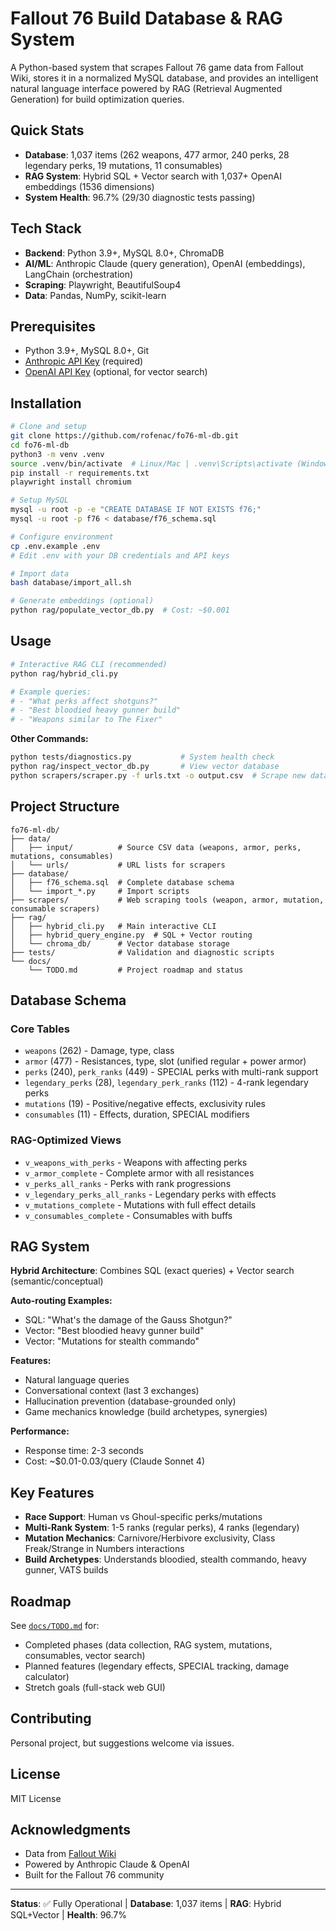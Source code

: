 # Fallout 76 Build Database & RAG System

A Python-based system that scrapes Fallout 76 game data from Fallout Wiki, stores it in a normalized MySQL database, and provides an intelligent natural language interface powered by RAG (Retrieval Augmented Generation) for build optimization queries.

## Quick Stats

- **Database**: 1,037 items (262 weapons, 477 armor, 240 perks, 28 legendary perks, 19 mutations, 11 consumables)
- **RAG System**: Hybrid SQL + Vector search with 1,037+ OpenAI embeddings (1536 dimensions)
- **System Health**: 96.7% (29/30 diagnostic tests passing)

## Tech Stack

- **Backend**: Python 3.9+, MySQL 8.0+, ChromaDB
- **AI/ML**: Anthropic Claude (query generation), OpenAI (embeddings), LangChain (orchestration)
- **Scraping**: Playwright, BeautifulSoup4
- **Data**: Pandas, NumPy, scikit-learn

## Prerequisites

- Python 3.9+, MySQL 8.0+, Git
- [Anthropic API Key](https://console.anthropic.com/) (required)
- [OpenAI API Key](https://platform.openai.com/api-keys) (optional, for vector search)

## Installation

```bash
# Clone and setup
git clone https://github.com/rofenac/fo76-ml-db.git
cd fo76-ml-db
python3 -m venv .venv
source .venv/bin/activate  # Linux/Mac | .venv\Scripts\activate (Windows)
pip install -r requirements.txt
playwright install chromium

# Setup MySQL
mysql -u root -p -e "CREATE DATABASE IF NOT EXISTS f76;"
mysql -u root -p f76 < database/f76_schema.sql

# Configure environment
cp .env.example .env
# Edit .env with your DB credentials and API keys

# Import data
bash database/import_all.sh

# Generate embeddings (optional)
python rag/populate_vector_db.py  # Cost: ~$0.001
```

## Usage

```bash
# Interactive RAG CLI (recommended)
python rag/hybrid_cli.py

# Example queries:
# - "What perks affect shotguns?"
# - "Best bloodied heavy gunner build"
# - "Weapons similar to The Fixer"
```

**Other Commands:**
```bash
python tests/diagnostics.py           # System health check
python rag/inspect_vector_db.py       # View vector database
python scrapers/scraper.py -f urls.txt -o output.csv  # Scrape new data
```

## Project Structure

```
fo76-ml-db/
├── data/
│   ├── input/          # Source CSV data (weapons, armor, perks, mutations, consumables)
│   └── urls/           # URL lists for scrapers
├── database/
│   ├── f76_schema.sql  # Complete database schema
│   └── import_*.py     # Import scripts
├── scrapers/           # Web scraping tools (weapon, armor, mutation, consumable scrapers)
├── rag/
│   ├── hybrid_cli.py   # Main interactive CLI
│   ├── hybrid_query_engine.py  # SQL + Vector routing
│   └── chroma_db/      # Vector database storage
├── tests/              # Validation and diagnostic scripts
└── docs/
    └── TODO.md         # Project roadmap and status
```

## Database Schema

### Core Tables
- `weapons` (262) - Damage, type, class
- `armor` (477) - Resistances, type, slot (unified regular + power armor)
- `perks` (240), `perk_ranks` (449) - SPECIAL perks with multi-rank support
- `legendary_perks` (28), `legendary_perk_ranks` (112) - 4-rank legendary perks
- `mutations` (19) - Positive/negative effects, exclusivity rules
- `consumables` (11) - Effects, duration, SPECIAL modifiers

### RAG-Optimized Views
- `v_weapons_with_perks` - Weapons with affecting perks
- `v_armor_complete` - Complete armor with all resistances
- `v_perks_all_ranks` - Perks with rank progressions
- `v_legendary_perks_all_ranks` - Legendary perks with effects
- `v_mutations_complete` - Mutations with full effect details
- `v_consumables_complete` - Consumables with buffs

## RAG System

**Hybrid Architecture**: Combines SQL (exact queries) + Vector search (semantic/conceptual)

**Auto-routing Examples:**
- SQL: "What's the damage of the Gauss Shotgun?"
- Vector: "Best bloodied heavy gunner build"
- Vector: "Mutations for stealth commando"

**Features:**
- Natural language queries
- Conversational context (last 3 exchanges)
- Hallucination prevention (database-grounded only)
- Game mechanics knowledge (build archetypes, synergies)

**Performance:**
- Response time: 2-3 seconds
- Cost: ~$0.01-0.03/query (Claude Sonnet 4)

## Key Features

- **Race Support**: Human vs Ghoul-specific perks/mutations
- **Multi-Rank System**: 1-5 ranks (regular perks), 4 ranks (legendary)
- **Mutation Mechanics**: Carnivore/Herbivore exclusivity, Class Freak/Strange in Numbers interactions
- **Build Archetypes**: Understands bloodied, stealth commando, heavy gunner, VATS builds

## Roadmap

See [`docs/TODO.md`](docs/TODO.md) for:
- Completed phases (data collection, RAG system, mutations, consumables, vector search)
- Planned features (legendary effects, SPECIAL tracking, damage calculator)
- Stretch goals (full-stack web GUI)

## Contributing

Personal project, but suggestions welcome via issues.

## License

MIT License

## Acknowledgments

- Data from [Fallout Wiki](https://fallout.fandom.com/)
- Powered by Anthropic Claude & OpenAI
- Built for the Fallout 76 community

---

**Status**: ✅ Fully Operational | **Database**: 1,037 items | **RAG**: Hybrid SQL+Vector | **Health**: 96.7%

